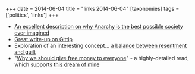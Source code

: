 +++
date = 2014-06-04
title = "links 2014-06-04"
[taxonomies]
tags = ['politics', 'links']
+++

-   [An excellent description on why Anarchy is the best possible
    society ever imagined]
-   [Great write-up on Gittip]
-   Exploration of an interesting concept... [a balance between
    resentment and guilt]
-   "[Why we should give free money to everyone]" - a highly-detailed
    read, which supports [this dream of mine]

  [An excellent description on why Anarchy is the best possible society
  ever imagined]: http://loupgaroublond.blogspot.com/2008/12/open-source-and-anarchism.html?showComment=1229842200000#c4468517513122259751
  [Great write-up on Gittip]: http://www.salon.com/2013/10/25/crowdsource_your_salary_an_economy_built_on_love
  [a balance between resentment and guilt]: https://medium.com/building-gittip/2c621dbd7541
  [Why we should give free money to everyone]: https://decorrespondent.nl/541/why-we-should-give-free-money-to-everyone/20798745-cb9fbb39
  [this dream of mine]: @/pipe-dream-basic-income-for-south-african-adults.md
